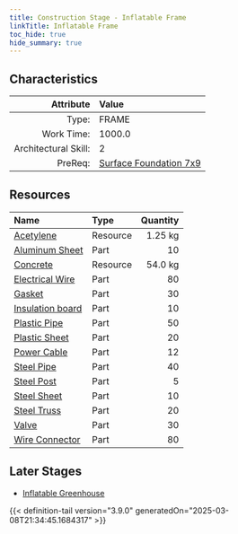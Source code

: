```yaml
---
title: Construction Stage - Inflatable Frame
linkTitle: Inflatable Frame
toc_hide: true
hide_summary: true
---
```

<!-- This is generated by the MarsSim HelpGenertor, do not edit. -->

## Characteristics

| Attribute      | Value |
|--------:|:------|
|Type:|FRAME|
|Work Time:|1000.0|
|Architectural Skill:|2|
|PreReq:|[Surface Foundation 7x9](/docs/definitions/construction/surface-foundation-7x9)|

## Resources

| Name | Type | Quantity |
|:-----|:-----|-----:|
|[Acetylene](/docs/definitions/resource/acetylene)|Resource|1.25 kg|
|[Aluminum Sheet](/docs/definitions/part/aluminum-sheet)|Part|10|
|[Concrete](/docs/definitions/resource/concrete)|Resource|54.0 kg|
|[Electrical Wire](/docs/definitions/part/electrical-wire)|Part|80|
|[Gasket](/docs/definitions/part/gasket)|Part|30|
|[Insulation board](/docs/definitions/part/insulation-board)|Part|10|
|[Plastic Pipe](/docs/definitions/part/plastic-pipe)|Part|50|
|[Plastic Sheet](/docs/definitions/part/plastic-sheet)|Part|20|
|[Power Cable](/docs/definitions/part/power-cable)|Part|12|
|[Steel Pipe](/docs/definitions/part/steel-pipe)|Part|40|
|[Steel Post](/docs/definitions/part/steel-post)|Part|5|
|[Steel Sheet](/docs/definitions/part/steel-sheet)|Part|10|
|[Steel Truss](/docs/definitions/part/steel-truss)|Part|20|
|[Valve](/docs/definitions/part/valve)|Part|30|
|[Wire Connector](/docs/definitions/part/wire-connector)|Part|80|

## Later Stages
- [Inflatable Greenhouse](/docs/definitions/construction/inflatable-greenhouse)



{{< definition-tail version="3.9.0" generatedOn="2025-03-08T21:34:45.1684317" >}}

